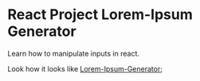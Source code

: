 # React Project Lorem-Ipsum Generator

Learn how to manipulate inputs in react.  

Look how it looks like
[Lorem-Ipsum-Generator]("https://react-projects-8-lorem-ipsum-generator.netlify.app/");